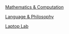 [Mathematics & Computation](https://davefriedman01.github.io/Mathematics)

[Language & Philosophy](https://davefriedman01.github.io/Language)

[Laptop Lab](https://davefriedman01.github.io/LaptopLab)
